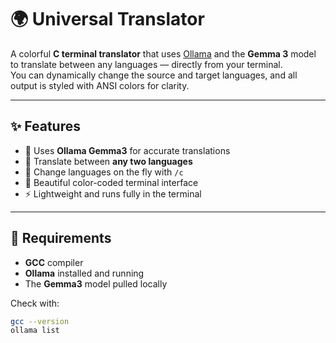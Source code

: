 # 🌍 Universal Translator

A colorful **C terminal translator** that uses [Ollama](https://ollama.ai) and the **Gemma 3** model to translate between any languages — directly from your terminal.  
You can dynamically change the source and target languages, and all output is styled with ANSI colors for clarity.

---

## ✨ Features

- 🧠 Uses **Ollama Gemma3** for accurate translations
- 🔁 Translate between **any two languages**
- 💬 Change languages on the fly with `/c`
- 🎨 Beautiful color-coded terminal interface
- ⚡ Lightweight and runs fully in the terminal

---

## 🧩 Requirements

- **GCC** compiler
- **Ollama** installed and running
- The **Gemma3** model pulled locally

Check with:

```bash
gcc --version
ollama list
```
